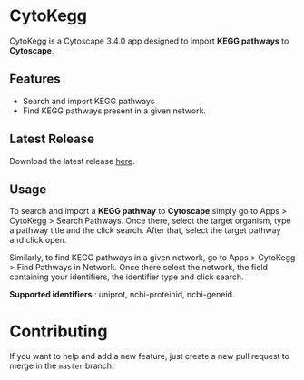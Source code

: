 # CytoKegg

CytoKegg is a Cytoscape 3.4.0 app designed to import **KEGG pathways** to **Cytoscape**.

## Features

* Search and import KEGG pathways
* Find KEGG pathways present in a given network.

## Latest Release

Download the latest release [here](https://github.com/jmvillaveces/cytokegg/releases).

## Usage

To search and import a **KEGG pathway** to **Cytoscape** simply go to Apps > CytoKegg > Search Pathways. 
Once there, select the target organism, type a pathway title and the click search. After that, select the target pathway and click open. 

Similarly, to find KEGG pathways in a given network, go to Apps > CytoKegg > Find Pathways in Network.
Once there select the network, the field containing your identifiers, the identifier type and click search.

**Supported identifiers** : uniprot, ncbi-proteinid, ncbi-geneid.

# Contributing
If you want to help and add a new feature, just create a new  pull request to merge in the `master` branch.
